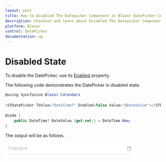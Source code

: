 ```yaml
---
layout: post
title: How to Disabled The Datepicker Component in Blazor DatePicker Component | Syncfusion
description: Checkout and learn about Disabled The Datepicker Component in Blazor DatePicker component of Syncfusion, and more details.
platform: Blazor
control: DatePicker
documentation: ug
---
```


# Disabled State

To disable the DatePicker, use its
[Enabled](https://help.syncfusion.com/cr/blazor/Syncfusion.Blazor.Calendars.SfDatePicker-1.html#Syncfusion_Blazor_Calendars_SfDatePicker_1_Enabled)
property.

The following code demonstrates the DatePicker in
disabled state.

```csharp
@using Syncfusion.Blazor.Calendars

<SfDatePicker TValue="DateTime?" Enabled=false Value="@DateValue"></SfDatePicker>

@code {
    public DateTime? DateValue {get;set;} = DateTime.Now;
}
```

The output will be as follows.

![datepicker](../images/disabled.png)
